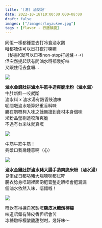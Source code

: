 ```yaml
---
title: '[港] 滷友記'
date: 2022-10-18T10:00:00.000+08:00
draft: false
images: ["/images/loyaukee.jpg"]
tags : [flavor - 行膳積腹]
---
```


同佢一樣都鍾意去打冷食滷水鵝  
咁都唔係可以日打夜打㗎嘛  
（秘書K就可以日夜non-stop打邊爐ㅋㅋ）  
佢突然提起話有間滷水嘢都幾好味  
又跟住佢去食囉...  

![](/images/loyaukee1.jpg)

**滷水金錢肚拼滷水牛筋手造爽脆米粉（滷水湯）**  
牛肚新鮮一咬就斷  
滷水料 x 滷水湯有飄香豉油味  
呢間嘅滷水唔算好重香料味  
勝在啲嘢夠入味之餘無搶到食材本身個味    
米粉晶瑩剔透咬落爽脆  
不過冇乜米味就真嘅  

![](/images/loyaukee2.jpg)

牛筋牛筋牛筋！  
夠漿口我幾鍾意啊（心）  

![](/images/loyaukee3.jpg)

**滷水金錢肚拼滷水豬大腸手造爽脆米粉（滷水湯）**  
見佢成日都嗌豬大腸嘛咪都試吓  
腸衣腍身唔韌裡面啲肥膏整走晒唔會肥漏漏  
個滷水依然入味，唔錯嘅！  

![](/images/loyaukee4.jpg)

嘢飲有得揀自家製嘅**陳皮冰糖燉檸檬**  
味道唔錯有陳皮香但唔會苦  
冰糖燉檸檬酸酸甜甜咁，幾好味～  
